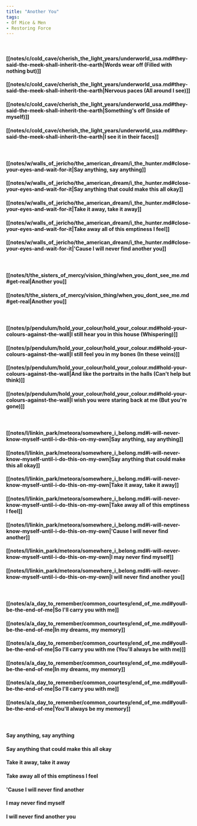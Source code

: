 ```yaml
---
title: "Another You"
tags:
- Of Mice & Men
- Restoring Force
---
```

&nbsp;
#### [[notes/c/cold_cave/cherish_the_light_years/underworld_usa.md#they-said-the-meek-shall-inherit-the-earth|Words wear off (Filled with nothing but)]]
#### [[notes/c/cold_cave/cherish_the_light_years/underworld_usa.md#they-said-the-meek-shall-inherit-the-earth|Nervous paces (All around I see)]]
#### [[notes/c/cold_cave/cherish_the_light_years/underworld_usa.md#they-said-the-meek-shall-inherit-the-earth|Something's off (Inside of myself)]]
#### [[notes/c/cold_cave/cherish_the_light_years/underworld_usa.md#they-said-the-meek-shall-inherit-the-earth|I see it in their faces]]
&nbsp;
#### [[notes/w/walls_of_jericho/the_american_dream/i_the_hunter.md#close-your-eyes-and-wait-for-it|Say anything, say anything]]
#### [[notes/w/walls_of_jericho/the_american_dream/i_the_hunter.md#close-your-eyes-and-wait-for-it|Say anything that could make this all okay]]
#### [[notes/w/walls_of_jericho/the_american_dream/i_the_hunter.md#close-your-eyes-and-wait-for-it|Take it away, take it away]]
#### [[notes/w/walls_of_jericho/the_american_dream/i_the_hunter.md#close-your-eyes-and-wait-for-it|Take away all of this emptiness I feel]]
#### [[notes/w/walls_of_jericho/the_american_dream/i_the_hunter.md#close-your-eyes-and-wait-for-it|'Cause I will never find another you]]
&nbsp;
#### [[notes/t/the_sisters_of_mercy/vision_thing/when_you_dont_see_me.md#get-real|Another you]]
#### [[notes/t/the_sisters_of_mercy/vision_thing/when_you_dont_see_me.md#get-real|Another you]]
&nbsp;
#### [[notes/p/pendulum/hold_your_colour/hold_your_colour.md#hold-your-colours-against-the-wall|I still hear you in this house (Whispering)]]
#### [[notes/p/pendulum/hold_your_colour/hold_your_colour.md#hold-your-colours-against-the-wall|I still feel you in my bones (In these veins)]]
#### [[notes/p/pendulum/hold_your_colour/hold_your_colour.md#hold-your-colours-against-the-wall|And like the portraits in the halls (Can't help but think)]]
#### [[notes/p/pendulum/hold_your_colour/hold_your_colour.md#hold-your-colours-against-the-wall|I wish you were staring back at me (But you're gone)]]
&nbsp;
#### [[notes/l/linkin_park/meteora/somewhere_i_belong.md#i-will-never-know-myself-until-i-do-this-on-my-own|Say anything, say anything]]
#### [[notes/l/linkin_park/meteora/somewhere_i_belong.md#i-will-never-know-myself-until-i-do-this-on-my-own|Say anything that could make this all okay]]
#### [[notes/l/linkin_park/meteora/somewhere_i_belong.md#i-will-never-know-myself-until-i-do-this-on-my-own|Take it away, take it away]]
#### [[notes/l/linkin_park/meteora/somewhere_i_belong.md#i-will-never-know-myself-until-i-do-this-on-my-own|Take away all of this emptiness I feel]]
#### [[notes/l/linkin_park/meteora/somewhere_i_belong.md#i-will-never-know-myself-until-i-do-this-on-my-own|'Cause I will never find another]]
#### [[notes/l/linkin_park/meteora/somewhere_i_belong.md#i-will-never-know-myself-until-i-do-this-on-my-own|I may never find myself]]
#### [[notes/l/linkin_park/meteora/somewhere_i_belong.md#i-will-never-know-myself-until-i-do-this-on-my-own|I will never find another you]]
&nbsp;
#### [[notes/a/a_day_to_remember/common_courtesy/end_of_me.md#youll-be-the-end-of-me|So I'll carry you with me]]
#### [[notes/a/a_day_to_remember/common_courtesy/end_of_me.md#youll-be-the-end-of-me|In my dreams, my memory]]
#### [[notes/a/a_day_to_remember/common_courtesy/end_of_me.md#youll-be-the-end-of-me|So I'll carry you with me (You'll always be with me)]]
#### [[notes/a/a_day_to_remember/common_courtesy/end_of_me.md#youll-be-the-end-of-me|In my dreams, my memory]]
#### [[notes/a/a_day_to_remember/common_courtesy/end_of_me.md#youll-be-the-end-of-me|So I'll carry you with me]]
#### [[notes/a/a_day_to_remember/common_courtesy/end_of_me.md#youll-be-the-end-of-me|You'll always be my memory]]
&nbsp;
#### Say anything, say anything
#### Say anything that could make this all okay
#### Take it away, take it away
#### Take away all of this emptiness I feel
#### 'Cause I will never find another
#### I may never find myself
#### I will never find another you
